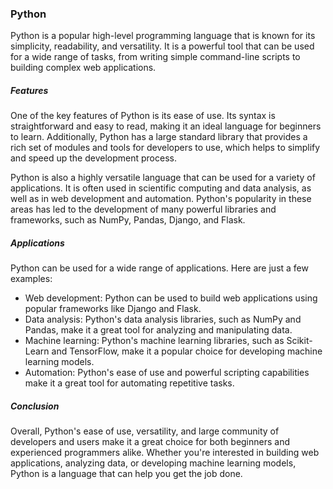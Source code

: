 ### Python

Python is a popular high-level programming language that is known for its simplicity, readability, and versatility. It is a powerful tool that can be used for a wide range of tasks, from writing simple command-line scripts to building complex web applications.

##### Features

One of the key features of Python is its ease of use. Its syntax is straightforward and easy to read, making it an ideal language for beginners to learn. Additionally, Python has a large standard library that provides a rich set of modules and tools for developers to use, which helps to simplify and speed up the development process.

Python is also a highly versatile language that can be used for a variety of applications. It is often used in scientific computing and data analysis, as well as in web development and automation. Python's popularity in these areas has led to the development of many powerful libraries and frameworks, such as NumPy, Pandas, Django, and Flask.

##### Applications

Python can be used for a wide range of applications. Here are just a few examples:

- Web development: Python can be used to build web applications using popular frameworks like Django and Flask.
- Data analysis: Python's data analysis libraries, such as NumPy and Pandas, make it a great tool for analyzing and manipulating data.
- Machine learning: Python's machine learning libraries, such as Scikit-Learn and TensorFlow, make it a popular choice for developing machine learning models.
- Automation: Python's ease of use and powerful scripting capabilities make it a great tool for automating repetitive tasks.

##### Conclusion

Overall, Python's ease of use, versatility, and large community of developers and users make it a great choice for both beginners and experienced programmers alike. Whether you're interested in building web applications, analyzing data, or developing machine learning models, Python is a language that can help you get the job done.
